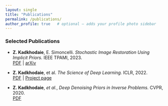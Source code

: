 ```yaml
---
layout: single
title: "Publications"
permalink: /publications/
author_profile: true   # optional – adds your profile photo sidebar
---
```


### Selected Publications

- **Z. Kadkhodaie**, E. Simoncelli. *Stochastic Image Restoration Using Implicit Priors.* IEEE TPAMI, 2023.  
  [PDF](link_to_paper) | [arXiv](https://arxiv.org/abs/xxxxx)

- **Z. Kadkhodaie**, et al. *The Science of Deep Learning.* ICLR, 2022.  
  [PDF](link_to_paper) | [Project page](link_to_project)

- **Z. Kadkhodaie**, *et al.*, *Deep Denoising Priors in Inverse Problems.* CVPR, 2020.  
  [PDF](link_to_paper)
